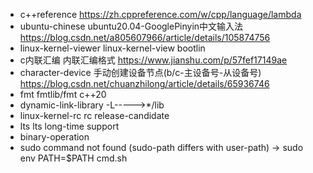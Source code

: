 - c++reference https://zh.cppreference.com/w/cpp/language/lambda
- ubuntu-chinese ubuntu20.04-GooglePinyin中文输入法 https://blog.csdn.net/a805607966/article/details/105874756
- linux-kernel-viewer linux-kernel-view bootlin
- c内联汇编 内联汇编格式 https://www.jianshu.com/p/57fef17149ae
- character-device 手动创建设备节点(b/c-主设备号-从设备号) https://blog.csdn.net/chuanzhilong/article/details/65936746
- fmt fmtlib/fmt c++20
- dynamic-link-library -L----->*/lib
- linux-kernel-rc rc release-candidate
- lts lts long-time support
- binary-operation
- sudo command not found (sudo-path differs with user-path) -> sudo env PATH=$PATH cmd.sh

